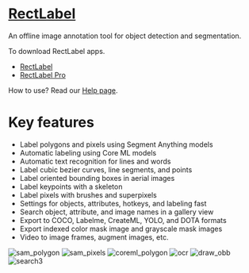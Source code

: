 # [RectLabel](https://rectlabel.com)
An offline image annotation tool for object detection and segmentation.

To download RectLabel apps.
- [RectLabel](https://apps.apple.com/app/id1210181730)
- [RectLabel Pro](https://apps.apple.com/app/id1490990105)

How to use? Read our [Help page](https://rectlabel.com/help/).

# Key features
- Label polygons and pixels using Segment Anything models
- Automatic labeling using Core ML models
- Automatic text recognition for lines and words
- Label cubic bezier curves, line segments, and points
- Label oriented bounding boxes in aerial images
- Label keypoints with a skeleton
- Label pixels with brushes and superpixels
- Settings for objects, attributes, hotkeys, and labeling fast
- Search object, attribute, and image names in a gallery view
- Export to COCO, Labelme, CreateML, YOLO, and DOTA formats
- Export indexed color mask image and grayscale mask images
- Video to image frames, augment images, etc.

![sam_polygon](https://github.com/ryouchinsa/ryouchinsa.github.io/assets/1954306/8ffe1c7e-830c-4a80-8b09-634f0d35c86a)
![sam_pixels](https://github.com/ryouchinsa/ryouchinsa.github.io/assets/1954306/c110f813-c249-4de3-92af-73c721fbd4b9)
![coreml_polygon](https://github.com/ryouchinsa/ryouchinsa.github.io/assets/1954306/d6e280ab-d55f-41e4-8eb4-2e098001020e)
![ocr](https://github.com/ryouchinsa/ryouchinsa.github.io/assets/1954306/e1d6899f-9de3-4914-a65e-3886fddb3046)
![draw_obb](https://github.com/ryouchinsa/ryouchinsa.github.io/assets/1954306/422819be-3fca-46b0-850c-6aa2f60df30c)
![search3](https://github.com/ryouchinsa/ryouchinsa.github.io/assets/1954306/50c4000c-0197-4894-a988-6db4ffa821e8)


